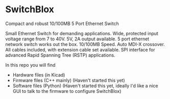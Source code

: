 # SwitchBlox
Compact and robust 10/100MB 5 Port Ethernet Switch

Small Ethernet Switch for demanding applications.
Wide, protected input voltage range from 7 to 40V.
5V, 2A output available.
5 port ethernet network switch works out the box.
10/100MB Speed.
Auto MDI-X crossover.
All cables included, with extension cable set available.
SPI interface for advanced Rapid Spanning Tree (RSTP) applications.

In this repo you will find

- Hardware files (in Kicad)
- Firmware files (C++ mainly) (Haven't started this yet)
- Software files (Python) (Haven't started this yet, ideally I'd like a nice GUI to talk to the firmware to configure SwitchBlox)
